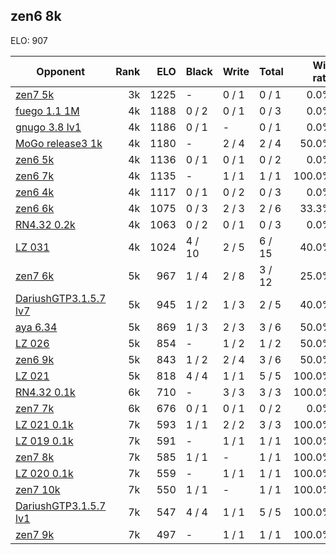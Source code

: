 ## zen6 8k ##

ELO: 907

Opponent | Rank | ELO | Black | Write | Total | Win rate
---------|-----:|----:|-------|-------|-------|-------:
[zen7 5k](zen7%205k.md) | 3k | 1225 | - | 0 / 1 | 0 / 1 | 0.0%
[fuego 1.1 1M](fuego%201.1%201M.md) | 4k | 1188 | 0 / 2 | 0 / 1 | 0 / 3 | 0.0%
[gnugo 3.8 lv1](gnugo%203.8%20lv1.md) | 4k | 1186 | 0 / 1 | - | 0 / 1 | 0.0%
[MoGo release3 1k](MoGo%20release3%201k.md) | 4k | 1180 | - | 2 / 4 | 2 / 4 | 50.0%
[zen6 5k](zen6%205k.md) | 4k | 1136 | 0 / 1 | 0 / 1 | 0 / 2 | 0.0%
[zen6 7k](zen6%207k.md) | 4k | 1135 | - | 1 / 1 | 1 / 1 | 100.0%
[zen6 4k](zen6%204k.md) | 4k | 1117 | 0 / 1 | 0 / 2 | 0 / 3 | 0.0%
[zen6 6k](zen6%206k.md) | 4k | 1075 | 0 / 3 | 2 / 3 | 2 / 6 | 33.3%
[RN4.32 0.2k](RN4.32%200.2k.md) | 4k | 1063 | 0 / 2 | 0 / 1 | 0 / 3 | 0.0%
[LZ 031](LZ%20031.md) | 4k | 1024 | 4 / 10 | 2 / 5 | 6 / 15 | 40.0%
[zen7 6k](zen7%206k.md) | 5k | 967 | 1 / 4 | 2 / 8 | 3 / 12 | 25.0%
[DariushGTP3.1.5.7 lv7](DariushGTP3.1.5.7%20lv7.md) | 5k | 945 | 1 / 2 | 1 / 3 | 2 / 5 | 40.0%
[aya 6.34](aya%206.34.md) | 5k | 869 | 1 / 3 | 2 / 3 | 3 / 6 | 50.0%
[LZ 026](LZ%20026.md) | 5k | 854 | - | 1 / 2 | 1 / 2 | 50.0%
[zen6 9k](zen6%209k.md) | 5k | 843 | 1 / 2 | 2 / 4 | 3 / 6 | 50.0%
[LZ 021](LZ%20021.md) | 5k | 818 | 4 / 4 | 1 / 1 | 5 / 5 | 100.0%
[RN4.32 0.1k](RN4.32%200.1k.md) | 6k | 710 | - | 3 / 3 | 3 / 3 | 100.0%
[zen7 7k](zen7%207k.md) | 6k | 676 | 0 / 1 | 0 / 1 | 0 / 2 | 0.0%
[LZ 021 0.1k](LZ%20021%200.1k.md) | 7k | 593 | 1 / 1 | 2 / 2 | 3 / 3 | 100.0%
[LZ 019 0.1k](LZ%20019%200.1k.md) | 7k | 591 | - | 1 / 1 | 1 / 1 | 100.0%
[zen7 8k](zen7%208k.md) | 7k | 585 | 1 / 1 | - | 1 / 1 | 100.0%
[LZ 020 0.1k](LZ%20020%200.1k.md) | 7k | 559 | - | 1 / 1 | 1 / 1 | 100.0%
[zen7 10k](zen7%2010k.md) | 7k | 550 | 1 / 1 | - | 1 / 1 | 100.0%
[DariushGTP3.1.5.7 lv1](DariushGTP3.1.5.7%20lv1.md) | 7k | 547 | 4 / 4 | 1 / 1 | 5 / 5 | 100.0%
[zen7 9k](zen7%209k.md) | 7k | 497 | - | 1 / 1 | 1 / 1 | 100.0%
